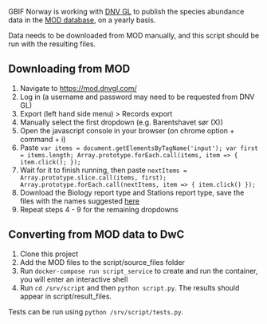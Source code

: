 GBIF Norway is working with [DNV GL](https://www.dnvgl.com/contact/headquarters.html) to publish the species abundance data in the [MOD database](https://mod.dnvgl.com), on a yearly basis.

Data needs to be downloaded from MOD manually, and this script should be run with the resulting files.

## Downloading from MOD

1. Navigate to https://mod.dnvgl.com/
2. Log in (a username and password may need to be requested from DNV GL)
3. Export (left hand side menu) > Records export
4. Manually select the first dropdown (e.g. Barentshavet sør (X))
5. Open the javascript console in your browser (on chrome option + command + i)
6. Paste `var items = document.getElementsByTagName('input'); var first = items.length; Array.prototype.forEach.call(items, item => { item.click(); });`
7. Wait for it to finish running, then paste `nextItems = Array.prototype.slice.call(items, first); Array.prototype.forEach.call(nextItems, item => { item.click() });`
8. Download the Biology report type and Stations report type, save the files with the names suggested [here](https://github.com/gbif-norway/data-processing-dnv-gl/blob/master/script/script.py#L5)
10. Repeat steps 4 - 9 for the remaining dropdowns

## Converting from MOD data to DwC

1. Clone this project
2. Add the MOD files to the script/source_files folder
3. Run `docker-compose run script_service` to create and run the container, you will enter an interactive shell
4. Run `cd /srv/script` and then `python script.py`. The results should appear in script/result_files. 

Tests can be run using `python /srv/script/tests.py`.
